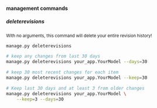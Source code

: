 #### management commands

##### deleterevisions

<small>

With no arguments, this command will delete your entire revision history!

</small>

```sh
manage.py deleterevisions

# keep any changes from last 30 days
manage.py deleterevisions your_app.YourModel --days=30

# keep 30 most recent changes for each item
manage.py deleterevisions your_app.YourModel --keep=30

# Keep last 30 days and at least 3 from older changes
manage.py deleterevisions your_app.YourModel \
    --keep=3 --days=30
```

<aside class="notes">
</aside>

